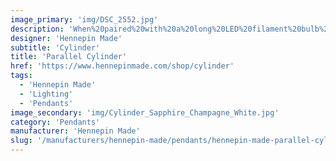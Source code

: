 ```yaml
---
image_primary: 'img/DSC_2552.jpg'
description: 'When%20paired%20with%20a%20long%20LED%20filament%20bulb%2C%20this%20tall%20cylinder%20creates%20a%20beautiful%20and%20calming%20light.%20Its%20blown%20glass%20shade%20radiates%20color%20by%20just%20having%20the%20tip%20of%20the%20bulb%20exposed%20through%20the%20metal%20top.%20Whether%20placed%20in%20a%20residential%20or%20commercial%20application%2C%20these%20simple%20and%20elegant%20cylinders%20work%20great%20grouped%20together.'
designer: 'Hennepin Made'
subtitle: 'Cylinder'
title: 'Parallel Cylinder'
href: 'https://www.hennepinmade.com/shop/cylinder'
tags:
  - 'Hennepin Made'
  - 'Lighting'
  - 'Pendants'
image_secondary: 'img/Cylinder_Sapphire_Champagne_White.jpg'
category: 'Pendants'
manufacturer: 'Hennepin Made'
slug: '/manufacturers/hennepin-made/pendants/hennepin-made-parallel-cylinder'
---
```


